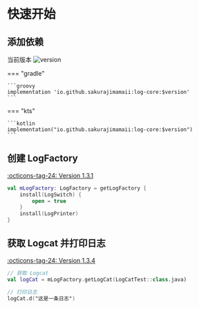 # 快速开始

## 添加依赖

当前版本 ![version](https://img.shields.io/maven-central/v/io.github.sakurajimamaii/log-core)

=== "gradle"

    ```groovy
    implementation 'io.github.sakurajimamaii:log-core:$version'
    ```

=== "kts"

    ```kotlin
    implementation("io.github.sakurajimamaii:log-core:$version")
    ```

## 创建 LogFactory

[:octicons-tag-24: Version 1.3.1](https://ave.entropy2020.cn/version/log-core/#131)

```kotlin
val mLogFactory: LogFactory = getLogFactory {
    install(LogSwitch) {
        open = true
    }
    install(LogPrinter)
}
```

## 获取 Logcat 并打印日志

[:octicons-tag-24: Version 1.3.4](https://ave.entropy2020.cn/version/log-core/#134)

```kotlin
// 获取 Logcat
val logCat = mLogFactory.getLogCat(LogCatTest::class.java)

// 打印日志
logCat.d("这是一条日志")
```
